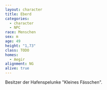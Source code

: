 ```yaml
---
layout: character
title: Eberd
categories:
  - character
  - NPC
race: Menschen
sex: m
age: 49
height: "1,73"
class: TODO
homes:
  - Aegir
alignment: NG
alive: true
---
```


Besitzer der Hafenspelunke "Kleines Fässchen".